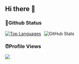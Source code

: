 ## Hi there 👋

### 🦉Github Status

<div style="display: flex; align-items: center; gap: 10px;">
  <a href="https://github.com/anuraghazra/github-readme-stats&show_icons=true&theme=radical">
    <img src="https://github-readme-stats.vercel.app/api/top-langs/?username=HarrryHe&show_icons=true&theme=radical" alt="Top Languages" />
  </a>

  <img src="https://github-readme-stats.vercel.app/api?username=HarrryHe&show_icons=true&theme=radical" alt="GitHub Stats" />
</div>

### ⏰Profile Views
<img src="https://access-counter.vercel.app/api/counter?name=HarrryHe&length=9" />

